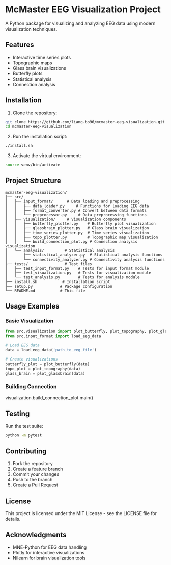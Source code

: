 # McMaster EEG Visualization Project

A Python package for visualizing and analyzing EEG data using modern visualization techniques.

## Features

- Interactive time series plots
- Topographic maps
- Glass brain visualizations
- Butterfly plots
- Statistical analysis
- Connection analysis

## Installation

1. Clone the repository:
```bash
git clone https://github.com/liang-bo96/mcmaster-eeg-visualization.git
cd mcmaster-eeg-visualization
```

2. Run the installation script:
```bash
./install.sh
```

3. Activate the virtual environment:
```bash
source venv/bin/activate
```

## Project Structure

```
mcmaster-eeg-visualization/
├── src/
│   ├── input_format/      # Data loading and preprocessing
│   │   ├── data_loader.py     # Functions for loading EEG data
│   │   ├── format_converter.py # Convert between data formats
│   │   └── preprocessor.py     # Data preprocessing functions
│   ├── visualization/     # Visualization components
│   │   ├── butterfly_plotter.py    # Butterfly plot visualization
│   │   ├── glassbrain_plotter.py   # Glass brain visualization
│   │   ├── time_series_plotter.py  # Time series visualization
│   │   ├── topo_plotter.py         # Topographic map visualization
│   │   └── build_connection_plot.py # Connection analysis visualization
│   └── analysis/         # Statistical analysis
│       ├── statistical_analyzer.py  # Statistical analysis functions
│       └── connectivity_analyzer.py # Connectivity analysis functions
├── tests/                # Test files
│   ├── test_input_format.py    # Tests for input format module
│   ├── test_visualization.py   # Tests for visualization module
│   └── test_analysis.py        # Tests for analysis module
├── install.sh           # Installation script
├── setup.py            # Package configuration
└── README.md           # This file
```

## Usage Examples

### Basic Visualization

```python
from src.visualization import plot_butterfly, plot_topography, plot_glassbrain
from src.input_format import load_eeg_data

# Load EEG data
data = load_eeg_data('path_to_eeg_file')

# Create visualizations
butterfly_plot = plot_butterfly(data)
topo_plot = plot_topography(data)
glass_brain = plot_glassbrain(data)
```
### Building Connection
visualization.build_connection_plot.main()

## Testing

Run the test suite:
```bash
python -m pytest
```

## Contributing

1. Fork the repository
2. Create a feature branch
3. Commit your changes
4. Push to the branch
5. Create a Pull Request

## License

This project is licensed under the MIT License - see the LICENSE file for details.

## Acknowledgments

- MNE-Python for EEG data handling
- Plotly for interactive visualizations
- Nilearn for brain visualization tools